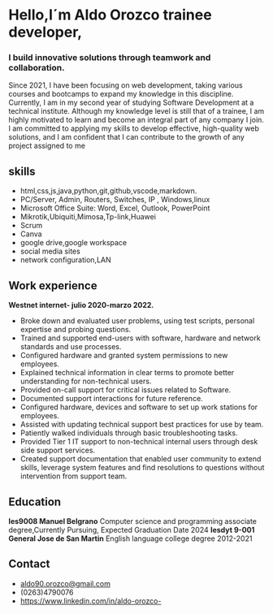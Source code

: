 # Hello,I´m Aldo Orozco trainee developer,
### I build innovative solutions through teamwork and collaboration.

Since 2021, I have been focusing on web development, taking various courses and bootcamps to expand my knowledge in this discipline. Currently, I am in my second year of studying Software Development at a technical institute. Although my knowledge level is still that of a trainee, I am highly motivated to learn and become an integral part of any company I join. I am committed to applying my skills to develop effective, high-quality web solutions, and I am confident that I can contribute to the growth of any project assigned to me

## skills
* html,css,js,java,python,git,github,vscode,markdown.
* PC/Server, Admin, Routers, Switches, IP , Windows,linux
* Microsoft Office Suite: Word, Excel, Outlook, PowerPoint
* Mikrotik,Ubiquiti,Mimosa,Tp-link,Huawei
* Scrum
* Canva
* google drive,google workspace
* social media sites
* network configuration,LAN

## Work experience

 **Westnet internet- julio 2020-marzo 2022.**
* Broke down and evaluated user problems, using test scripts, personal expertise and probing questions. 
* Trained and supported end-users with software, hardware and network standards and use processes. 
* Configured hardware and granted system permissions to new employees. 
* Explained technical information in clear terms to promote better understanding for non-technical users.
* Provided on-call support for critical issues related to Software. 
* Documented support interactions for future reference.
* Configured hardware, devices and software to set up work stations for employees. 
* Assisted with updating technical support best practices for use by team.
* Patiently walked individuals through basic troubleshooting tasks.
* Provided Tier 1 IT support to non-technical internal users through desk side support services.
* Created support documentation that enabled user community to extend skills, leverage system features and find resolutions to questions without intervention from support team. 

## Education
**Ies9008 Manuel Belgrano**
Computer science and programming associate degree,Currently Pursuing, Expected Graduation Date 2024
**Iesdyt 9-001 General Jose de San Martin**
English language college degree 2012-2021

## Contact
* aldo90.orozco@gmail.com
* (0263)4790076
* https://www.linkedin.com/in/aldo-orozco-